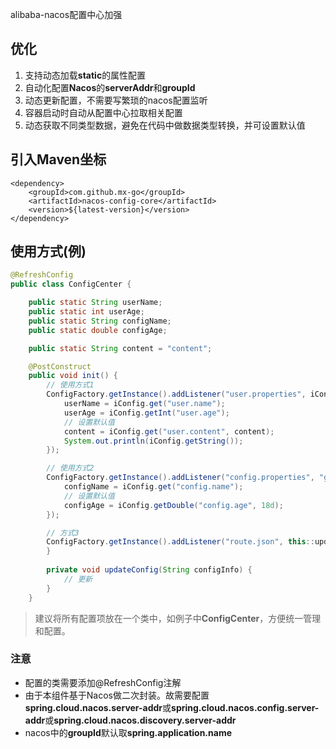 alibaba-nacos配置中心加强
## 优化

1. 支持动态加载**static**的属性配置
2. 自动化配置**Nacos**的**serverAddr**和**groupId**
3. 动态更新配置，不需要写繁琐的nacos配置监听
4. 容器启动时自动从配置中心拉取相关配置
5. 动态获取不同类型数据，避免在代码中做数据类型转换，并可设置默认值

## 引入Maven坐标

```properties
<dependency>
    <groupId>com.github.mx-go</groupId>
    <artifactId>nacos-config-core</artifactId>
    <version>${latest-version}</version>
</dependency>
```

## 使用方式(例)

```java
@RefreshConfig
public class ConfigCenter {

    public static String userName;
    public static int userAge;
    public static String configName;
    public static double configAge;

    public static String content = "content";

    @PostConstruct
    public void init() {
        // 使用方式1
        ConfigFactory.getInstance().addListener("user.properties", iConfig -> {
            userName = iConfig.get("user.name");
            userAge = iConfig.getInt("user.age");
            // 设置默认值
            content = iConfig.get("user.content", content);
            System.out.println(iConfig.getString());
        });

        // 使用方式2
        ConfigFactory.getInstance().addListener("config.properties", "groupId", iConfig -> {
            configName = iConfig.get("config.name");
            // 设置默认值
            configAge = iConfig.getDouble("config.age", 18d);
        });

        // 方式3
        ConfigFactory.getInstance().addListener("route.json", this::updateConfig);
        }
                 
        private void updateConfig(String configInfo) {
            // 更新
        }
    }
 ```
                 
> 建议将所有配置项放在一个类中，如例子中**ConfigCenter**，方便统一管理和配置。
                 
### 注意
- 配置的类需要添加@RefreshConfig注解
- 由于本组件基于Nacos做二次封装。故需要配置**spring.cloud.nacos.server-addr**或**spring.cloud.nacos.config.server-addr**或**spring.cloud.nacos.discovery.server-addr**
- nacos中的**groupId**默认取**spring.application.name**
